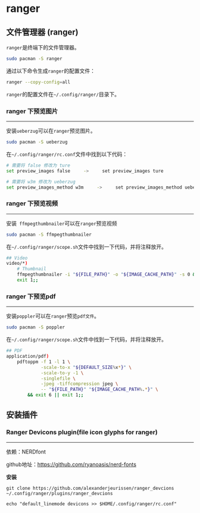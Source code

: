 # ranger

## 文件管理器 (ranger)

`ranger`是终端下的文件管理器。

```sh
sudo pacman -S ranger
```

通过以下命令生成`ranger`的配置文件：

```sh
ranger --copy-config=all
```

`ranger`的配置文件在`~/.config/ranger/`目录下。

### ranger 下预览图片

---

安装`ueberzug`可以在`ranger`预览图片。

```sh
sudo pacman -S ueberzug
```

在`~/.config/ranger/rc.conf`文件中找到以下代码：

```sh
# 需要将 false 修改为 ture
set preview_images false     ->     set preview_images ture

# 需要将 w3m 修改为 ueberzug 
set preview_images_method w3m     ->     set preview_images_method ueberzug
```

### ranger 下预览视频

---

安装` ffmpegthumbnailer`可以在`ranger`预览视频

```sh
sudo pacman -S ffmpegthumbnailer
```

在`~/.config/ranger/scope.sh`文件中找到一下代码，并将注释放开。

```sh
## Video
video/*)
    # Thumbnail
    ffmpegthumbnailer -i "${FILE_PATH}" -o "${IMAGE_CACHE_PATH}" -s 0 && exit 6
    exit 1;;
```

### ranger 下预览pdf

---

安装`poppler`可以在`ranger`预览`pdf文件`。

```sh
sudo pacman -S poppler
```

在`~/.config/ranger/scope.sh`文件中找到一下代码，并将注释放开。

```sh
## PDF
application/pdf)
    pdftoppm -f 1 -l 1 \
             -scale-to-x "${DEFAULT_SIZE%x*}" \
             -scale-to-y -1 \
             -singlefile \
             -jpeg -tiffcompression jpeg \
             -- "${FILE_PATH}" "${IMAGE_CACHE_PATH%.*}" \
        && exit 6 || exit 1;;
```

## 安装插件

### Ranger Devicons plugin(file icon glyphs for ranger)

---

依赖：NERDfont 

github地址：https://github.com/ryanoasis/nerd-fonts

**安装**

```
git clone https://github.com/alexanderjeurissen/ranger_devcions ~/.config/ranger/plugins/ranger_devcions

echo "default_linemode devicons >> $HOME/.config/ranger/rc.conf"
```


